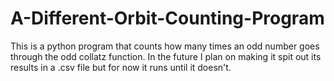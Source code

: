 # A-Different-Orbit-Counting-Program

This is a python program that counts how many times an odd number goes through the odd collatz function. In the future I plan on making it spit out its results in a .csv file but for now it runs until it doesn't.
